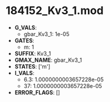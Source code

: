 # 184152_Kv3_1.mod

- **G_VALS**:
  - gbar_Kv3_1: 1e-05
- **GATES**:
  - m: 1
- **SUFFIX**: Kv3_1
- **GMAX_NAME**: gbar_Kv3_1
- **STATES**: ['m']
- **I_VALS**:
  - 6.3: 1.0000000003657228e-05
  - 37: 1.0000000003657228e-05
- **ERROR_FLAGS**: []
